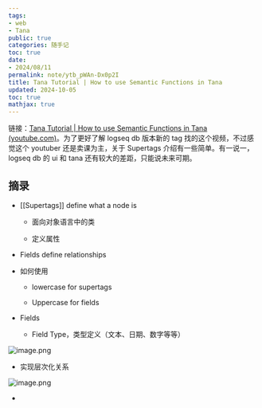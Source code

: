 ```yaml
---
tags:
- web
- Tana
public: true
categories: 随手记
toc: true
date:
- 2024/08/11
permalink: note/ytb_pWAn-Dx0p2I
title: Tana Tutorial | How to use Semantic Functions in Tana
updated: 2024-10-05
toc: true
mathjax: true
---
```


链接：[Tana Tutorial | How to use Semantic Functions in Tana (youtube.com)](https://www.youtube.com/watch?v=pWAn-Dx0p2I)。为了更好了解 logseq db 版本新的 tag 找的这个视频，不过感觉这个 youtuber 还是卖课为主，关于 Supertags 介绍有一些简单。有一说一，logseq db 的 ui 和 tana 还有较大的差距，只能说未来可期。

<!--more-->

## 摘录

  + [[Supertags]] define what a node is

    + 面向对象语言中的类

    + 定义属性

  + Fields define relationships

  + 如何使用

    + lowercase for supertags

    + Uppercase for fields

  + Fields

    + Field Type，类型定义（文本、日期、数字等等）


![image.png](/assets/image_1723390264359_0.png)

  + 实现层次化关系

![image.png](/assets/image_1723390522219_0.png)

  + 
